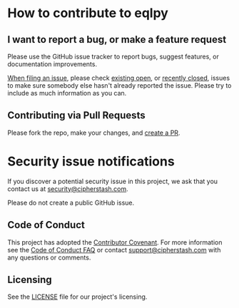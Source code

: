 # How to contribute to eqlpy

## I want to report a bug, or make a feature request

Please use the GitHub issue tracker to report bugs, suggest features, or documentation improvements.

[When filing an issue](https://github.com/cipherstash/eqlpy/issues/new/choose), please check [existing open](https://github.com/cipherstash/eqlpy/issues?q=is%3Aissue+is%3Aopen+sort%3Aupdated-desc), or [recently closed](https://github.com/cipherstash/eqlpy/issues?q=is%3Aissue+sort%3Aupdated-desc+is%3Aclosed), issues to make sure somebody else hasn't already reported the issue. Please try to include as much information as you can.

## Contributing via Pull Requests

Please fork the repo, make your changes, and [create a PR](https://github.com/cipherstash/eqlpy/compare).

# Security issue notifications

If you discover a potential security issue in this project, we ask that you contact us at security@cipherstash.com.

Please do not create a public GitHub issue.

## Code of Conduct

This project has adopted the [Contributor Covenant](https://www.contributor-covenant.org/).
For more information see the [Code of Conduct FAQ](CODE_OF_CONDUCT.md) or contact support@cipherstash.com with any questions or comments.

## Licensing

See the [LICENSE](LICENSE.md) file for our project's licensing.
